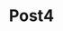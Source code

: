 ---
layout: posts.njk
title: Post4
stylesheet: post.css
infoText: "This is the first project in development for my studio. A light device that outputs various colors based on the audio heard."
permalink: "/posts/fourth/"

postImage:
  - {src: "/assets/Sketches_of_Products1/Web_Image_4.jpg", class: "product_4"}
---
